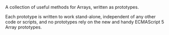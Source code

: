 A collection of useful methods for Arrays, written as prototypes.

Each prototype is written to work stand-alone, independent of any other code or scripts, and no prototypes rely on the new and handy ECMAScript 5 Array prototypes.